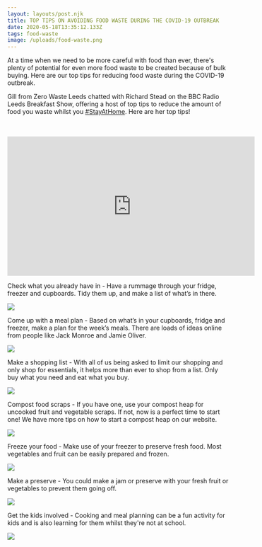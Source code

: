 ```yaml
---
layout: layouts/post.njk
title: TOP TIPS ON AVOIDING FOOD WASTE DURING THE COVID-19 OUTBREAK
date: 2020-05-18T13:35:12.133Z
tags: food-waste
image: /uploads/food-waste.png
---
```

At a time when we need to be more careful with food than ever, there's plenty of potential for even more food waste to be created because of bulk buying. Here are our top tips for reducing food waste during the COVID-19 outbreak.

Gill from Zero Waste Leeds chatted with Richard Stead on the BBC Radio Leeds Breakfast Show, offering a host of top tips to reduce the amount of food you waste whilst you [\#StayAtHome](https://www.youtube.com/results?search_query=%23stayathome). Here are her top tips!

\
<br><iframe width="560" height="315" src="https://www.youtube.com/embed/lT1Dcg0stJo" frameborder="0" allow="accelerometer; autoplay; encrypted-media; gyroscope; picture-in-picture" allowfullscreen></iframe><br>

Check what you already have in - Have a rummage through your fridge, freezer and cupboards. Tidy them up, and make a list of what’s in there.

![](https://www.zerowasteleeds.org.uk/uploads/2.png)

Come up with a meal plan - Based on what’s in your cupboards, fridge and freezer, make a plan for the week’s meals. There are loads of ideas online from people like Jack Monroe and Jamie Oliver.

![](/uploads/3.png)

Make a shopping list - With all of us being asked to limit our shopping and only shop for essentials, it helps more than ever to shop from a list. Only buy what you need and eat what you buy.

![](https://www.zerowasteleeds.org.uk/uploads/4.png)

Compost food scraps - If you have one, use your compost heap for uncooked fruit and vegetable scraps. If not, now is a perfect time to start one! We have more tips on how to start a compost heap on our website.

![](https://www.zerowasteleeds.org.uk/uploads/5.png)

Freeze your food - Make use of your freezer to preserve fresh food. Most vegetables and fruit can be easily prepared and frozen.

![](https://www.zerowasteleeds.org.uk/uploads/6.png)

Make a preserve - You could make a jam or preserve with your fresh fruit or vegetables to prevent them going off.

![](https://www.zerowasteleeds.org.uk/uploads/7.png)

Get the kids involved - Cooking and meal planning can be a fun activity for kids and is also learning for them whilst they're not at school.

![](https://www.zerowasteleeds.org.uk/uploads/8.png)